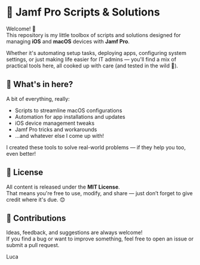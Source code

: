 # 🍏 Jamf Pro Scripts & Solutions

Welcome! 👋  
This repository is my little toolbox of scripts and solutions designed for managing **iOS** and **macOS** devices with **Jamf Pro**.

Whether it's automating setup tasks, deploying apps, configuring system settings, or just making life easier for IT admins — you'll find a mix of practical tools here, all cooked up with care (and tested in the wild 🧪).

## 📁 What's in here?

A bit of everything, really:
- Scripts to streamline macOS configurations
- Automation for app installations and updates
- iOS device management tweaks
- Jamf Pro tricks and workarounds
- …and whatever else I come up with!

I created these tools to solve real-world problems — if they help you too, even better!

## 🧾 License

All content is released under the **MIT License**.  
That means you're free to use, modify, and share — just don’t forget to give credit where it's due. 😊

## 🙌 Contributions

Ideas, feedback, and suggestions are always welcome!  
If you find a bug or want to improve something, feel free to open an issue or submit a pull request.

Luca

